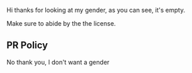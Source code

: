 Hi thanks for looking at my gender, as you can see, it's empty.

Make sure to abide by the the license.

## PR Policy
No thank you, I don't want a gender
